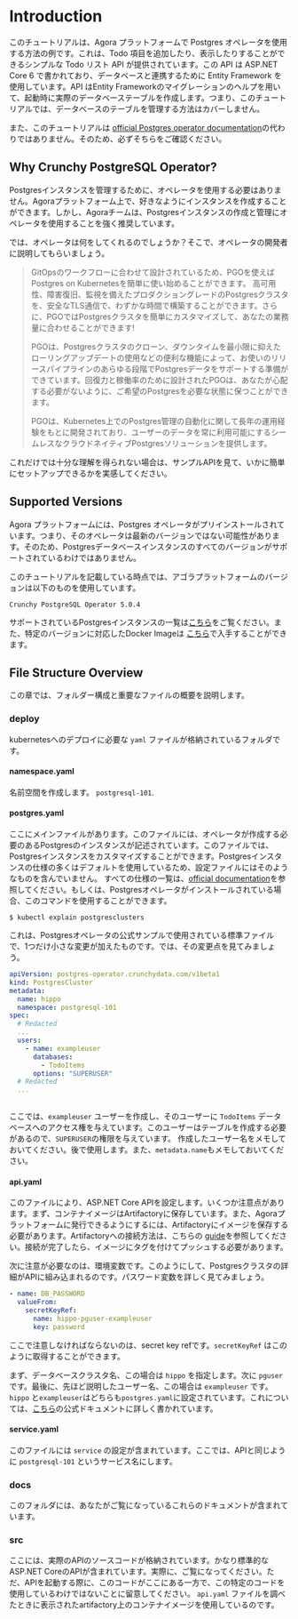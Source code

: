 # Introduction
このチュートリアルは、Agora プラットフォームで Postgres オペレータを使用する方法の例です。これは、Todo 項目を追加したり、表示したりすることができるシンプルな Todo リスト API が提供されています。この API は ASP.NET Core 6 で書かれており、データベースと連携するために Entity Framework を使用しています。API はEntity Frameworkのマイグレーションのヘルプを用いて、起動時に実際のデータベーステーブルを作成します。つまり、このチュートリアルでは、データベースのテーブルを管理する方法はカバーしません。

また、このチュートリアルは [official Postgres operator documentation](https://access.crunchydata.com/documentation/postgres-operator/5.0.4/quickstart/)の代わりではありません。そのため、必ずそちらをご確認ください。

## Why Crunchy PostgreSQL Operator?
Postgresインスタンスを管理するために、オペレータを使用する必要はありません。Agoraプラットフォーム上で、好きなようにインスタンスを作成することができます。しかし、Agoraチームは、Postgresインスタンスの作成と管理にオペレータを使用することを強く推奨しています。

では、オペレータは何をしてくれるのでしょうか？そこで、オペレータの開発者に説明してもらいましょう。

> GitOpsのワークフローに合わせて設計されているため、PGOを使えばPostgres on Kubernetesを簡単に使い始めることができます。 高可用性、障害復旧、監視を備えたプロダクショングレードのPostgresクラスタを、安全なTLS通信で、わずかな時間で構築することができます。さらに、PGOではPostgresクラスタを簡単にカスタマイズして、あなたの業務量に合わせることができます!
>
> PGOは、Postgresクラスタのクローン、ダウンタイムを最小限に抑えたローリングアップデートの使用などの便利な機能によって、お使いのリリースパイプラインのあらゆる段階でPostgresデータをサポートする準備ができています。回復力と稼働率のために設計されたPGOは、あなたが心配する必要がないように、ご希望のPostgresを必要な状態に保つことができます。
>
> PGOは、Kubernetes上でのPostgres管理の自動化に関して長年の運用経験をもとに開発されており、ユーザーのデータを常に利用可能にするシームレスなクラウドネイティブPostgresソリューションを提供します。

これだけでは十分な理解を得られない場合は、サンプルAPIを見て、いかに簡単にセットアップできるかを実感してください。

## Supported Versions
Agora プラットフォームには、Postgres オペレータがプリインストールされています。つまり、そのオペレータは最新のバージョンではない可能性があります。そのため、Postgresデータベースインスタンスのすべてのバージョンがサポートされているわけではありません。

このチュートリアルを記載している時点では、アゴラプラットフォームのバージョンは以下のものを使用しています。

```
Crunchy PostgreSQL Operator 5.0.4
```

サポートされているPostgresインスタンスの一覧は[こちら](https://access.crunchydata.com/documentation/postgres-operator/v5/releases/5.0.4/)をご覧ください。また、特定のバージョンに対応したDocker Imageは [こちら](https://www.crunchydata.com/developers/download-postgres/containers)で入手することができます。

## File Structure Overview
この章では、フォルダー構成と重要なファイルの概要を説明します。

### deploy
kubernetesへのデプロイに必要な `yaml` ファイルが格納されているフォルダです。

#### namespace.yaml
名前空間を作成します。 `postgresql-101`.

#### postgres.yaml
ここにメインファイルがあります。このファイルには、オペレータが作成する必要のあるPostgresのインスタンスが記述されています。このファイルでは、Postgresインスタンスをカスタマイズすることができます。Postgresインスタンスの仕様の多くはデフォルトを使用しているため、設定ファイルにはそのようなものを含んでいません。 すべての仕様の一覧は、[official documentation](https://access.crunchydata.com/documentation/postgres-operator/5.0.4/tutorial/customize-cluster/)を参照してください。もしくは、Postgresオペレータがインストールされている場合、このコマンドを使用することができます。 

```Shell
$ kubectl explain postgresclusters
```

これは、Postgresオペレータの公式サンプルで使用されている標準ファイルで、1つだけ小さな変更が加えたものです。では、その変更点を見てみましょう。

```yml
apiVersion: postgres-operator.crunchydata.com/v1beta1
kind: PostgresCluster
metadata:
  name: hippo
  namespace: postgresql-101
spec:
  # Redacted
  ...
  users:
    - name: exampleuser
      databases:
        - TodoItems
      options: "SUPERUSER"
  # Redacted
  ...
    
```

ここでは、`exampleuser`  ユーザーを作成し、そのユーザーに  `TodoItems` データベースへのアクセス権を与えています。このユーザーはテーブルを作成する必要があるので、`SUPERUSER`の権限を与えています。 作成したユーザー名をメモしておいてください。後で使用します。また、`metadata.name`もメモしておいてください。

#### api.yaml
このファイルにより、ASP.NET Core APIを設定します。いくつか注意点があります。まず、コンテナイメージはArtifactoryに保存しています。また、Agoraプラットフォームに発行できるようにするには、Artifactoryにイメージを保存する必要があります。Artifactoryへの接続方法は、こちらの [guide](https://docs.woven-planet.tech/engineering_software/artifactory/support/Docker-Registry/)を参照してください。接続が完了したら、イメージにタグを付けてプッシュする必要があります。

次に注意が必要なのは、環境変数です。このようにして、Postgresクラスタの詳細がAPIに組み込まれるのです。パスワード変数を詳しく見てみましょう。

```yml
- name: DB_PASSWORD
  valueFrom:
    secretKeyRef:
      name: hippo-pguser-exampleuser
      key: password
```

ここで注意しなければならないのは、secret key refです。`secretKeyRef` はこのように取得することができます。

まず、データベースクラスタ名、この場合は `hippo` を指定します。次に `pguser` です。最後に、先ほど説明したユーザー名、この場合は `exampleuser` です。 `hippo` と`exampleuser`はどちらも`postgres.yaml`に設定されています。これについては、[こちら](https://access.crunchydata.com/documentation/postgres-operator/5.0.4/tutorial/user-management/)の公式ドキュメントに詳しく書かれています。

#### service.yaml
このファイルには `service` の設定が含まれています。ここでは、APIと同じように `postgresql-101` というサービス名にします。

### docs
このフォルダには、あなたがご覧になっているこれらのドキュメントが含まれています。

### src
ここには、実際のAPIのソースコードが格納されています。かなり標準的なASP.NET CoreのAPIが含まれています。実際に、ご覧になってください。ただ、APIを起動する際に、このコードがここにある一方で、この特定のコードを使用しているわけではないことに留意してください。 `api.yaml` ファイルを調べたときに表示されたartifactory上のコンテナイメージを使用しているのです。
